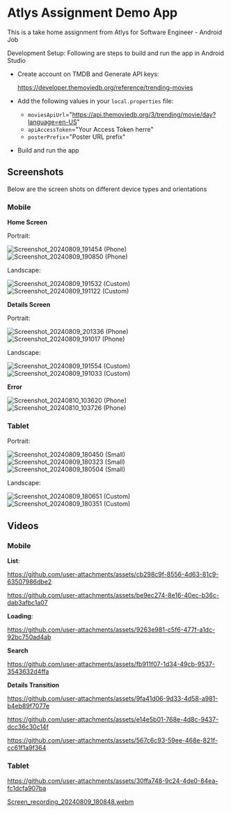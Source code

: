 # Atlys Assignment Demo App
This is a take home assignment from Atlys for Software Engineer - Android Job

Development Setup:
Following are steps to build and run the app in Android Studio
- Create account on TMDB and Generate API keys:
  
  https://developer.themoviedb.org/reference/trending-movies
- Add the following values in your `local.properties` file:
  - `moviesApiUrl`="https://api.themoviedb.org/3/trending/movie/day?language=en-US"
  - `apiAccessToken`="Your Access Token herre"
  - `posterPrefix`="Poster URL prefix"
- Build and run the app
 
## Screenshots
Below are the screen shots on different device types and orientations
### Mobile

**Home Screen**

Portrait:

![Screenshot_20240809_191454 (Phone)](https://github.com/user-attachments/assets/60e520f2-ab44-4ca5-8513-897d1e358dca)
![Screenshot_20240809_190850 (Phone)](https://github.com/user-attachments/assets/ec3afb09-8089-4fec-87c8-29f4b6be0645)

Landscape:

![Screenshot_20240809_191532 (Custom)](https://github.com/user-attachments/assets/9774cd19-f9a8-4bce-97b5-88d6c321a53c)
![Screenshot_20240809_191122 (Custom)](https://github.com/user-attachments/assets/4327bdae-eae8-4042-bb44-bb66cf17df17)

**Details Screen**

Portrait:

![Screenshot_20240809_201336 (Phone)](https://github.com/user-attachments/assets/63129e15-ccee-4a20-80d0-1c5a9d39b7e2)
![Screenshot_20240809_191017 (Phone)](https://github.com/user-attachments/assets/0c8877e3-b00d-4770-8787-60b4aaac3bff)

Landscape:

![Screenshot_20240809_191554 (Custom)](https://github.com/user-attachments/assets/c34d639d-3943-4ab7-9c85-4e1e815cce29)
![Screenshot_20240809_191033 (Custom)](https://github.com/user-attachments/assets/a6c5ee8e-1608-41c1-9912-781ff3c50a83)

**Error**

![Screenshot_20240810_103620 (Phone)](https://github.com/user-attachments/assets/e012fff5-30fe-492b-b654-204158c3025f)
![Screenshot_20240810_103726 (Phone)](https://github.com/user-attachments/assets/498665b9-c1e3-4fce-8c93-1e2db6fb842d)



### Tablet

Portrait:

![Screenshot_20240809_180450 (Small)](https://github.com/user-attachments/assets/d323a8ac-39a3-4a66-b4ab-7cab95680304)
![Screenshot_20240809_180323 (Small)](https://github.com/user-attachments/assets/f37f5b6a-992f-4813-807d-ae02ffb35cbf)
![Screenshot_20240809_180504 (Small)](https://github.com/user-attachments/assets/a0fb0135-9cf2-4046-8453-ff4566664f54)

Landscape:

![Screenshot_20240809_180651 (Custom)](https://github.com/user-attachments/assets/6e1aba9b-ade2-49c1-b631-605de1dc71f9)
![Screenshot_20240809_180351 (Custom)](https://github.com/user-attachments/assets/66450ecc-2f47-4b64-af0e-e8304f541105)

## Videos

### Mobile

**List**:

https://github.com/user-attachments/assets/cb298c9f-8556-4d63-81c9-63507986dbe2

https://github.com/user-attachments/assets/be9ec274-8e16-40ec-b36c-dab3afbc1a07


**Loading**:

https://github.com/user-attachments/assets/9263e981-c5f6-477f-a1dc-92bc750ad4ab

**Search**

https://github.com/user-attachments/assets/fb911f07-1d34-49cb-9537-3543632d4ffa

**Details Transition**

https://github.com/user-attachments/assets/9fa41d06-9d33-4d58-a981-b4eb89f7077e

https://github.com/user-attachments/assets/e14e5b01-768e-4d8c-9437-dcc36c30c14f

https://github.com/user-attachments/assets/567c6c93-59ee-468e-821f-cc61f1a9f364



### Tablet

https://github.com/user-attachments/assets/30ffa748-9c24-4de0-84ea-fc1dcfa907ba

[Screen_recording_20240809_180848.webm](https://github.com/user-attachments/assets/e76233c1-902d-405a-9c9f-4b3f93cbe21d)
